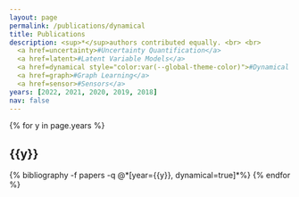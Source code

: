 ```yaml
---
layout: page
permalink: /publications/dynamical
title: Publications
description: <sup>*</sup>authors contributed equally. <br> <br>
  <a href=uncertainty>#Uncertainty Quantification</a>
  <a href=latent>#Latent Variable Models</a>
  <a href=dynamical style="color:var(--global-theme-color)">#Dynamical Systems </a>
  <a href=graph>#Graph Learning</a>
  <a href=sensor>#Sensors</a>
years: [2022, 2021, 2020, 2019, 2018]
nav: false
---
```


<div class="publications">

{% for y in page.years %}
  <h2 class="year">{{y}}</h2>
  {% bibliography -f papers -q @*[year={{y}}, dynamical=true]*%}
{% endfor %}

</div>
